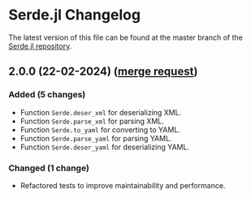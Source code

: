 # Serde.jl Changelog

The latest version of this file can be found at the master branch of the [Serde.jl repository](https://bhftbootcamp.github.io/Serde.jl).

## 2.0.0 (22-02-2024) ([merge request]())

### Added (5 changes)

- Function `Serde.deser_xml` for deserializing XML.
- Function `Serde.parse_xml` for parsing XML.
- Function `Serde.to_yaml` for converting to YAML.
- Function `Serde.parse_yaml` for parsing YAML.
- Function `Serde.deser_yaml` for deserializing YAML.

### Changed (1 change)

- Refactored tests to improve maintainability and performance.
